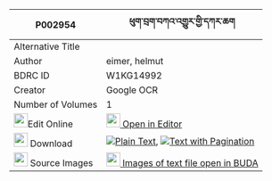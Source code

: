 |P002954|ཕུག་བྲག་བཀའ་འགྱུར་གྱི་དཀར་ཆག 
| --- | --- 
|Alternative Title |
|Author| eimer, helmut
|BDRC ID | W1KG14992
|Creator | Google OCR
|Number of Volumes| 1
|<img width="25" src="https://img.icons8.com/color/25/000000/edit-property.png">Edit Online| [<img width="25" src="https://avatars.githubusercontent.com/u/45091458?s=200&v=4"> Open in Editor](http://editor.openpecha.org/P002954)
|<img width="25" src="https://img.icons8.com/fluent/48/000000/download-2.png"/>  Download | [![](https://img.icons8.com/color/20/000000/txt.png)Plain Text](https://github.com/Openpecha/P002954/releases/download/v2/puk_drak_kagyur_gyi_karchak_plain_P002954.zip), [![](https://img.icons8.com/color/20/000000/txt.png)Text with Pagination](https://github.com/Openpecha/P002954/releases/download/v2/puk_drak_kagyur_gyi_karchak_pages_P002954.zip)
|<img width="25" src="https://img.icons8.com/plasticine/100/000000/pictures-folder.png"/>  Source Images | [<img width="25" src="https://library.bdrc.io/icons/BUDA-small.svg"> Images of text file open in BUDA](https://library.bdrc.io/show/bdr:W1KG14992)